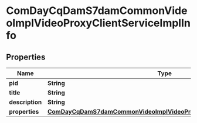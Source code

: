 

# ComDayCqDamS7damCommonVideoImplVideoProxyClientServiceImplInfo

## Properties

Name | Type | Description | Notes
------------ | ------------- | ------------- | -------------
**pid** | **String** |  |  [optional]
**title** | **String** |  |  [optional]
**description** | **String** |  |  [optional]
**properties** | [**ComDayCqDamS7damCommonVideoImplVideoProxyClientServiceImplProperties**](ComDayCqDamS7damCommonVideoImplVideoProxyClientServiceImplProperties.md) |  |  [optional]



